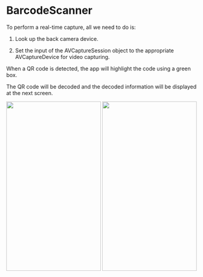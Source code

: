 # BarcodeScanner
To perform a real-time capture, all we need to do is:

1. Look up the back camera device.

2. Set the input of the AVCaptureSession object to the appropriate AVCaptureDevice for video capturing.


When a QR code is detected, the app will highlight the code using a green box.

The QR code will be decoded and the decoded information will be displayed at the next screen.


<img src="https://user-images.githubusercontent.com/27150828/50214476-5e1e2880-03a6-11e9-8028-77f92615e9ce.PNG" height="450" width="250">

<img src="https://user-images.githubusercontent.com/27150828/50214553-9b82b600-03a6-11e9-8c0f-2a69ce7ea76b.PNG" height="450" width="250">

